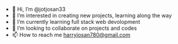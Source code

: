 - 👋 Hi, I’m @jotjosan33
- 👀 I’m interested in creating new projects, learning along the way
- 🌱 I’m currently learning full stack web devolopment 
- 💞️ I’m looking to collaborate on projects and codes
- 📫 How to reach me harryjosan780@gmail.com

<!---
jotjosan33/jotjosan33 is a ✨ special ✨ repository because its `README.md` (this file) appears on your GitHub profile.
You can click the Preview link to take a look at your changes.
--->
